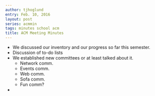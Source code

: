 ```yaml
---
author: tjhoglund
entry: Feb. 10, 2016
layout: post
series: acmmin
tags: minutes school acm
title: ACM Meeting Minutes
---
```


- We discussed our inventory and our progress so far this semester.
- Discussion of to-do lists
- We established new committees or at least talked about it.
  - Network comm.
  - Events comm.
  - Web comm.
  - Sofa comm.
  - Fun comm?
- &nbsp;
